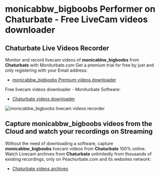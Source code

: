 # monicabbw_bigboobs Performer on Chaturbate - Free LiveCam videos downloader

## Chaturbate Live Videos Recorder

Monitor and record livecam videos of **monicabbw_bigboobs** from **Chaturbate** with Moniturbate.com
Get a premium trial for free by just and only registering with your Email address:
* [monicabbw_bigboobs Premium videos downloader](https://moniturbate.com/request-demo-licence-key.html)

Free livecam videos downloader - Moniturbate Software:
* [Chaturbate videos downloader](https://moniturbate.com/moniturbate-download-software.html)

![monicabbw_bigboobs livecam videos recorder](https://peachurnet.com/templates/moniturbate-software.png)


## Capture monicabbw_bigboobs videos from the Cloud and watch your recordings on Streaming

Without the need of downloading a software, capture **monicabbw_bigboobs** livecam videos from **Chaturbate** 100% online.
Watch Livecam archives from **Chaturbate** unlimitedly from thousands of existing recordings, only on Peachurbate.com and its websites network:
* [Chaturbate videos archives](https://peachurnet.com/)